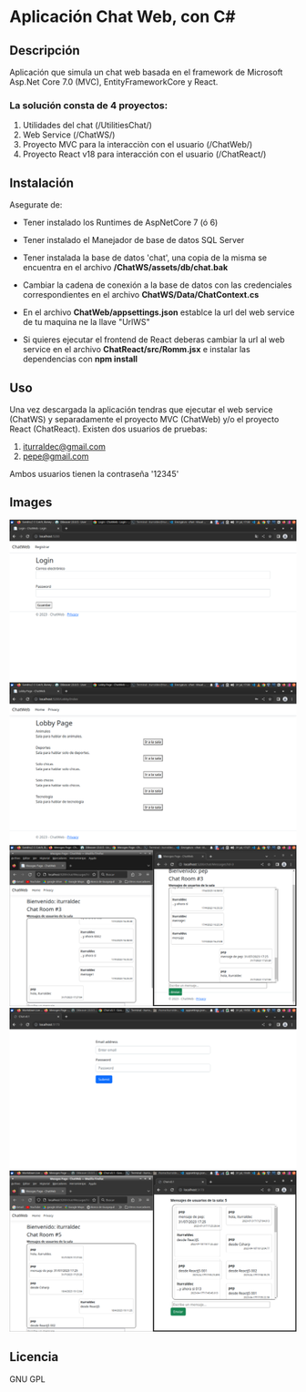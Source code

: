 # Aplicación Chat Web, con C#

## Descripción

Aplicación que simula un chat web basada en el framework de Microsoft Asp.Net Core 7.0 (MVC), EntityFrameworkCore y React.

### La solución consta de 4 proyectos:
1. Utilidades del chat (/UtilitiesChat/)
2. Web Service (/ChatWS/)
3. Proyecto MVC para la interacciòn con el usuario (/ChatWeb/)
4. Proyecto React v18 para interacción con el usuario (/ChatReact/)

## Instalación

Asegurate de:
- Tener instalado los Runtimes de AspNetCore 7 (ó 6)
- Tener instalado el Manejador de base de datos SQL Server
- Tener instalada la base de datos 'chat', una copia de la misma se encuentra en el archivo **/ChatWS/assets/db/chat.bak**
- Cambiar la cadena de conexión a la base de datos con las credenciales correspondientes en el archivo **ChatWS/Data/ChatContext.cs**

- En el archivo **ChatWeb/appsettings.json** establce la url del web service de tu maquina ne la llave "UrlWS"
- Si quieres ejecutar el frontend de React deberas cambiar la url al web service en el archivo **ChatReact/src/Romm.jsx** e instalar las dependencias con **npm install**

## Uso
Una vez descargada la aplicación tendras que ejecutar el web service (ChatWS) y separadamente el proyecto MVC (ChatWeb) y/o el proyecto React (ChatReact).
Existen dos usuarios de pruebas:
1. iturraldec@gmail.com
2. pepe@gmail.com

Ambos usuarios tienen la contraseña '12345'

## Images
  ![Login de ChatWeb](/ChatWeb/assets/images/img_2023-07-31_17-26-00.png)
  ![Lobys del chat](/ChatWeb/assets/images/img_2023-07-31_17-27-00.png)
  ![ChatWeb en el lobby #3](/ChatWeb/assets/images/img_2023-07-31_17-28-05.png)
  ![Login de ChatReact](/ChatReact/assets/images/img_2023-07-31_19-50-09.png)
  ![Chat con frontend ChatWeb y ChatReact](/ChatReact/assets/images/img_2023-07-31_19-49-31.png)
    
## Licencia

GNU GPL
